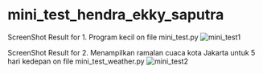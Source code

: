 # mini_test_hendra_ekky_saputra

ScreenShot Result for 1. Program kecil on file mini_test.py
![mini_test1](https://github.com/Hendra1505/mini_test_coding/assets/63607869/f768c3e4-11d1-471f-afb7-a83869e626d6)



ScreenShot Result for 2. Menampilkan ramalan cuaca kota Jakarta untuk 5 hari kedepan on file mini_test_weather.py
![mini_test2](https://github.com/Hendra1505/mini_test_coding/assets/63607869/59824f08-94c8-44e1-af74-9cf07c4c2b9e)
